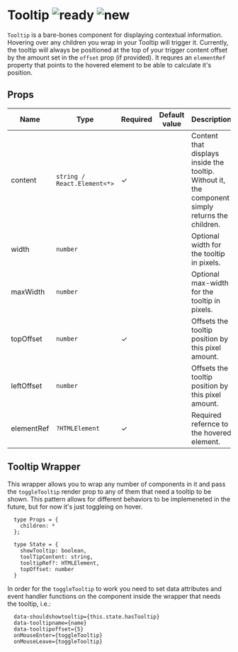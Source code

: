 # Tooltip ![ready](status-images/ready.svg) ![new](status-images/new.svg)

`Tooltip` is a bare-bones component for displaying contextual information. Hovering over any children you wrap in your Tooltip will trigger it. Currently, the tooltip will always be positioned at the top of your trigger content offset by the amount set in the `offset` prop (if provided).
It requres an `elementRef` property that points to the hovered element to be able to calculate it's position.



<!-- STORY -->

## Props

| Name | Type | Required | Default value | Description
|------|------|----------|---------------|------------
| content | `string / React.Element<*>` | ✓ | | Content that displays inside the tooltip. Without it, the component simply returns the children.
| width | `number` | | | Optional width for the tooltip in pixels.
| maxWidth | `number` | | | Optional max-width for the tooltip in pixels.
| topOffset | `number` | ✓ | | Offsets the tooltip position by this pixel amount.
| leftOffset | `number` |  | | Offsets the tooltip position by this pixel amount.
| elementRef | `?HTMLElement` | ✓ | | Required refernce to the hovered element.

## Tooltip Wrapper

This wrapper allows you to wrap any number of components in it and pass the `toggleTooltip` render prop
to any of them that need a tooltip to be shown. This pattern allows for different behaviors to be implemeneted in the future,
but for now it's just toggleing on hover.

```
  type Props = {
    children: *
  };

  type State = {
    showTooltip: boolean,
    toolTipContent: string,
    tooltipRef?: HTMLElement,
    topOffset: number
  }
```

In order for the `toggleTooltip` to work you need to set data attributes and event handler functions on the component inside the wrapper that needs the tooltip, i.e.:

```
  data-shouldshowtooltip={this.state.hasTooltip}
  data-tooltipname={name}
  data-tooltipoffset={5}
  onMouseEnter={toggleTooltip}
  onMouseLeave={toggleTooltip}
```
